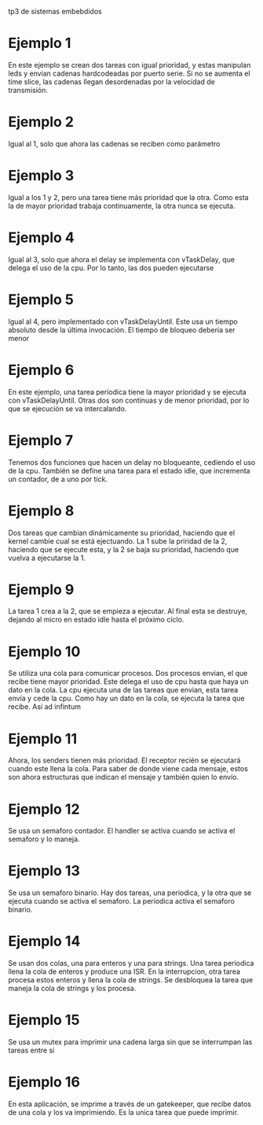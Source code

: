 tp3 de sistemas embebdidos

# Ejemplo 1

En este ejemplo se crean dos tareas con igual prioridad, y estas manipulan leds y envian cadenas hardcodeadas por puerto serie.
Si no se aumenta el time slice, las cadenas llegan desordenadas por la velocidad de transmisión.

# Ejemplo 2

Igual al 1, solo que ahora las cadenas se reciben como parámetro

# Ejemplo 3

Igual a los 1 y 2, pero una tarea tiene más prioridad que la otra. Como esta la de mayor prioridad trabaja continuamente, la otra nunca se ejecuta.

# Ejemplo 4

Igual al 3, solo que ahora el delay se implementa con vTaskDelay, que delega el uso de la cpu. Por lo tanto, las dos pueden ejecutarse

# Ejemplo 5

Igual al 4, pero implementado con vTaskDelayUntil. Este usa un tiempo absoluto desde la última invocación. El tiempo de bloqueo debería ser menor

# Ejemplo 6

En este ejemplo, una tarea periodica tiene la mayor prioridad y se ejecuta con vTaskDelayUntil. Otras dos son continuas y de menor prioridad, por lo que se ejecución se va intercalando.

# Ejemplo 7 

Tenemos dos funciones que hacen un delay no bloqueante, cediendo el uso de la cpu. También se define una tarea para el estado idle, que incrementa un contador, de a uno por tick.

# Ejemplo 8

Dos tareas que cambian dinámicamente su prioridad, haciendo que el kernel cambie cual se está ejectuando. La 1 sube la priridad de la 2, haciendo que se ejecute esta, y la 2 se baja su prioridad, haciendo que vuelva a ejecutarse la 1.

# Ejemplo 9

La tarea 1 crea a la 2, que se empieza a ejecutar. Al final esta se destruye, dejando al micro en estado idle hasta el próximo ciclo.

# Ejemplo 10

Se utiliza una cola para comunicar procesos. Dos procesos envian, el que recibe tiene mayor prioridad. Este delega el uso de cpu hasta que haya un dato en la cola. La cpu ejecuta una de las tareas que envian, esta tarea envía y cede la cpu. Como hay un dato en la cola, se ejecuta la tarea que recibe. Así ad infintum

# Ejemplo 11

Ahora, los senders tienen más prioridad. El receptor recién se ejecutará cuando este llena la cola. Para saber de donde viene cada mensaje, estos son ahora estructuras que indican el mensaje y también quien lo envío.

# Ejemplo 12

Se usa un semaforo contador. El handler se activa cuando se activa el semaforo y lo maneja.

# Ejemplo 13

Se usa un semaforo binario. Hay dos tareas, una periodica, y la otra que se ejecuta cuando se activa el semaforo. La periodica activa el semaforo binario.

# Ejemplo 14

Se usan dos colas, una para enteros y una para strings. Una tarea periodica llena la cola de enteros y produce una ISR. En la interrupcion, otra tarea procesa estos enteros y llena la cola de strings. Se desbloquea la tarea que maneja la cola de strings y los procesa.

# Ejemplo 15

Se usa un mutex para imprimir una cadena larga sin que se interrumpan las tareas entre si

# Ejemplo 16

En esta aplicación, se imprime a través de un gatekeeper, que recibe datos de una cola y los va imprimiendo. Es la unica tarea que puede imprimir.



